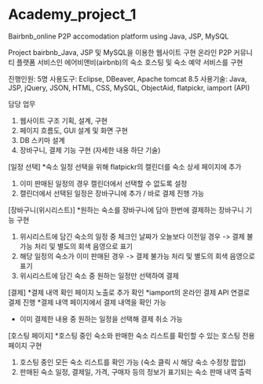 # Academy_project_1
Bairbnb_online P2P accomodation platform using Java, JSP, MySQL

Project bairbnb_Java, JSP 및 MySQL을 이용한 웹사이트 구현
온라인 P2P 커뮤니티 플랫폼 서비스인 에어비앤비(airbnb)의 숙소 호스팅 및 숙소 예약 서비스를 구현


진행인원: 5명
사용도구: Eclipse, DBeaver, Apache tomcat 8.5 
사용기술: Java, JSP, jQuery, JSON, HTML, CSS, MySQL, ObjectAid, flatpickr, iamport (API)


담당 업무
1) 웹사이트 구조 기획, 설계, 구현
2) 페이지 흐름도, GUI 설계 및 화면 구현
3) DB 스키마 설계
4) 장바구니, 결제 기능 구현 (자세한 내용 하단 기술)


[일정 선택]
*숙소 일정 선택을 위해 flatpickr의 캘린더를 숙소 상세 페이지에 추가
1. 이미 판매된 일정의 경우 캘린더에서 선택할 수 없도록 설정
2. 캘린더에서 선택된 일정은 장바구니에 추가 / 바로 결제 진행 가능

[장바구니(위시리스트)]
*원하는 숙소를 장바구니에 담아 한번에 결제하는 장바구니 기능 구현
1. 위시리스트에 담긴 숙소의 일정 중 체크인 날짜가 오늘보다 이전일 경우 -> 결제 불가능 처리 및 별도의 회색 음영으로 표기
2. 해당 일정의 숙소가 이미 판매된 경우 -> 결제 불가능 처리 및 별도의 회색 음영으로 표기
3. 위시리스트에 담긴 숙소 중 원하는 일정만 선택하여 결제

[결제]
*결제 내역 확인 페이지 노출로 추가 확인
*iamport의 온라인 결제 API 연결로 결제 진행
*결제 내역 페이지에서 결제 내역을 확인 가능
- 이미 결제한 내용 중 원하는 일정을 선택해 결제 취소 가능

[호스팅 페이지]
*호스팅 중인 숙소와 판매한 숙소 리스트를 확인할 수 있는 호스팅 전용 페이지 구현
1. 호스팅 중인 모든 숙소 리스트를 확인 가능 (숙소 클릭 시 해당 숙소 수정창 팝업)
2. 판매된 숙소 일정, 결제일, 가격, 구매자 등의 정보가 표기되는 숙소 판매 내역 출력
